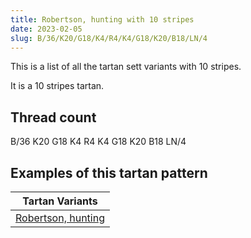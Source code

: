 ```yaml
---
title: Robertson, hunting with 10 stripes
date: 2023-02-05
slug: B/36/K20/G18/K4/R4/K4/G18/K20/B18/LN/4
---
```

This is a list of all the tartan sett variants with 10 stripes.

It is a 10 stripes tartan.


## Thread count
B/36 K20 G18 K4 R4 K4 G18 K20 B18 LN/4

## Examples of this tartan pattern

| Tartan Variants |
|---------------|
| [Robertson, hunting](/variants/b/36/k20/g18/k4/r4/k4/g18/k20/b18/ln/4-b304080-g008000-k000000-lne0e0e0-rc00000)||
